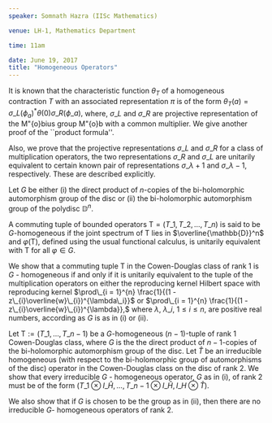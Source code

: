 ```yaml
---
speaker: Somnath Hazra (IISc Mathematics)

venue: LH-1, Mathematics Department

time: 11am

date: June 19, 2017
title: "Homogeneous Operators"
---
```


It is known that the characteristic function $\theta_T$ of a
homogeneous contraction $T$ with an associated representation $\pi$ is of
the form
$\theta_T(a) = \sigma\_{L}(\phi_a)^{*} \theta(0) \sigma\_{R}(\phi\_a),$
where, $\sigma\_{L}$ and $\sigma\_{R}$ are projective representation of the
M\"{o}bius group M\"{o}b with a common multiplier.  We give another proof
of the ``product formula''.

Also, we prove that the projective representations $\sigma\_L$ and
$\sigma\_R$ for a class of multiplication  operators, the two
representations $\sigma\_{R}$ and $\sigma\_{L}$ are unitarily equivalent to
certain known pair of representations $\sigma\_{\lambda + 1}$ and
$\sigma\_{\lambda - 1},$ respectively. These are described explicitly.

Let $G$ be either (i) the direct product of $n$-copies of the
bi-holomorphic automorphism group of the disc or (ii) the bi-holomorphic
automorphism group of the polydisc $\mathbb D^n.$

A commuting tuple of bounded operators $\mathsf{T} = (T\_1, T\_2,\ldots
,T\_n)$ is said to be $G$-homogeneous if the joint spectrum of $\mathsf{T}$
lies in $\overline{\mathbb{D}}^n$ and $\varphi(\mathsf{T}),$ defined using
the usual functional calculus, is unitarily equivalent with $\mathsf{T}$
for all $\varphi \in G.$

We show that a commuting tuple $\mathsf{T}$ in the Cowen-Douglas class  of
  rank $1$ is $G$ - homogeneous if and only if it is unitarily equivalent
to the tuple of the multiplication operators on either the reproducing
kernel Hilbert space with reproducing kernel $\prod\_{i = 1}^{n}
\frac{1}{(1 - z\_{i}\overline{w}\_{i})^{\lambda\_i}}$ or $\prod\_{i = 1}^{n}
\frac{1}{(1 - z\_{i}\overline{w}\_{i})^{\lambda}},$ where $\lambda,$
$\lambda\_i$, $1 \leq i \leq n,$ are positive real numbers, according as
$G$ is as in (i) or (ii).

Let $\mathsf T:=(T\_1, \ldots ,T\_{n-1})$ be a $G$-homogeneous $(n-1)$-tuple
of rank $1$ Cowen-Douglas class, where $G$ is the  the direct product of
$n-1$-copies of the bi-holomorphic automorphism group of the disc.  Let
$\hat{T}$ be an irreducible homogeneous (with respect to the
bi-holomorphic group of automorphisms of the disc) operator in the
Cowen-Douglas class on the disc of rank $2$. We show that every
irreducible $G$ - homogeneous operator, $G$ as in (i), of rank $2$ must be
of the form $(T\_1\otimes I\_{\widehat{H}},\ldots , T\_{n-1}\otimes
I\_{\widehat{H}}, I\_H \otimes \hat{T}).$

We also show that if $G$ is chosen to be the group as in (ii), then there
are no irreducible $G$- homogeneous operators  of rank $2$.

